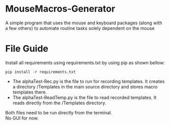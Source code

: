 # MouseMacros-Generator
A simple program that uses the mouse and keyboard packages (along with a few others) to automate routine tasks solely dependent on the mouse
# File Guide
Install all requirements using requirements.txt by using pip as shown bellow:  
```shell
pip install -r requirements.txt
```
* The alphaTest-Rec.py is the file to run for recording templates. It creates a directory /Templates in the main source directory and stores macro templates there.  
* The alphaTest-ReadTemp.py is the file to read recorded templates. It reads directly from the /Templates directory.   
   
Both files need to be run directly from the terminal.   
No GUI for now.   
  
